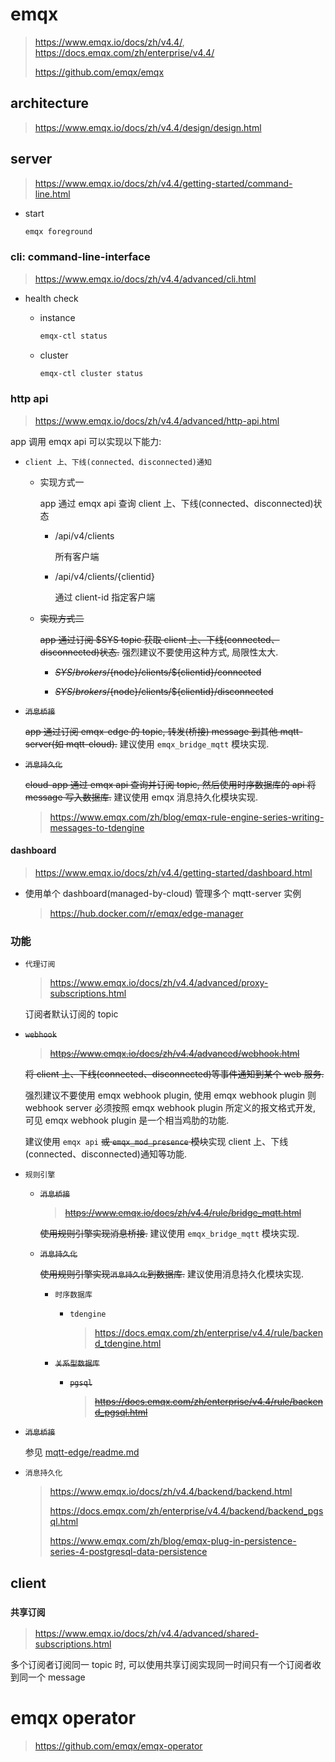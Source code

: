 # emqx

> https://www.emqx.io/docs/zh/v4.4/, https://docs.emqx.com/zh/enterprise/v4.4/
>
> https://github.com/emqx/emqx

## architecture

> https://www.emqx.io/docs/zh/v4.4/design/design.html

## server

> https://www.emqx.io/docs/zh/v4.4/getting-started/command-line.html

- start

    ```bash
    emqx foreground
    ```

### cli: command-line-interface

> https://www.emqx.io/docs/zh/v4.4/advanced/cli.html

- health check

    - instance

        ```bash
        emqx-ctl status
        ```

    - cluster

        ```bash
        emqx-ctl cluster status
        ```

### http api

> https://www.emqx.io/docs/zh/v4.4/advanced/http-api.html

app 调用 emqx api 可以实现以下能力:

- `client 上、下线(connected、disconnected)通知`

    - 实现方式一

        app 通过 emqx api 查询 client 上、下线(connected、disconnected)状态

        - /api/v4/clients

            所有客户端

        - /api/v4/clients/{clientid}

            通过 client-id 指定客户端

    - ~~实现方式二~~

        ~~app 通过订阅 $SYS topic 获取 client 上、下线(connected、disconnected)状态.~~ 强烈建议不要使用这种方式, 局限性太大.

        - ~~$SYS/brokers/${node}/clients/${clientid}/connected~~

        - ~~$SYS/brokers/${node}/clients/${clientid}/disconnected~~

- ~~`消息桥接`~~

    ~~app 通过订阅 emqx-edge 的 topic, 转发(桥接) message 到其他 mqtt-server(如 mqtt-cloud).~~ 建议使用 `emqx_bridge_mqtt` 模块实现.

- ~~`消息持久化`~~

    ~~cloud-app 通过 emqx api 查询并订阅 topic, 然后使用时序数据库的 api 将 message 写入数据库.~~ 建议使用 emqx 消息持久化模块实现.

    > https://www.emqx.com/zh/blog/emqx-rule-engine-series-writing-messages-to-tdengine

#### dashboard

> https://www.emqx.io/docs/zh/v4.4/getting-started/dashboard.html

- 使用单个 dashboard(managed-by-cloud) 管理多个 mqtt-server 实例

    > https://hub.docker.com/r/emqx/edge-manager

### 功能

- `代理订阅`

    > https://www.emqx.io/docs/zh/v4.4/advanced/proxy-subscriptions.html

    订阅者默认订阅的 topic

- ~~`webhook`~~

    > ~~https://www.emqx.io/docs/zh/v4.4/advanced/webhook.html~~

    ~~将 client 上、下线(connected、disconnected)等事件通知到某个 web 服务.~~

    强烈建议不要使用 emqx webhook plugin, 使用 emqx webhook plugin 则 webhook server 必须按照 emqx webhook plugin 所定义的报文格式开发, 可见 emqx webhook plugin 是一个相当鸡肋的功能.

    建议使用 `emqx api` ~~或 `emqx_mod_presence` 模块~~实现 client 上、下线(connected、disconnected)通知等功能.

- `规则引擎`

    - ~~`消息桥接`~~

        > ~~https://www.emqx.io/docs/zh/v4.4/rule/bridge_mqtt.html~~

        ~~使用规则引擎实现消息桥接.~~ 建议使用 `emqx_bridge_mqtt` 模块实现.

    - ~~`消息持久化`~~

        ~~使用规则引擎实现`消息持久化`到数据库.~~ 建议使用消息持久化模块实现.

        - `时序数据库`

            - `tdengine`

                > https://docs.emqx.com/zh/enterprise/v4.4/rule/backend_tdengine.html

        <strike>

        - `关系型数据库`

            - `pgsql`

                > https://docs.emqx.com/zh/enterprise/v4.4/rule/backend_pgsql.html

        </strike>

- ~~`消息桥接`~~

    参见 [mqtt-edge/readme.md](../../../03-edge/01-mqtt-edge/readme.md)

- `消息持久化`

    > https://www.emqx.io/docs/zh/v4.4/backend/backend.html
    >
    > https://docs.emqx.com/zh/enterprise/v4.4/backend/backend_pgsql.html
    >
    > https://www.emqx.com/zh/blog/emqx-plug-in-persistence-series-4-postgresql-data-persistence

## client

### `共享订阅`

> https://www.emqx.io/docs/zh/v4.4/advanced/shared-subscriptions.html

多个订阅者订阅同一 topic 时, 可以使用共享订阅实现同一时间只有一个订阅者收到同一个 message

# emqx operator

> https://github.com/emqx/emqx-operator
